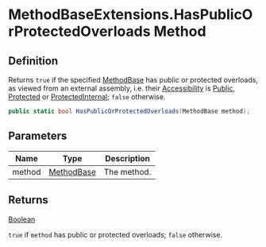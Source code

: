 # MethodBaseExtensions.HasPublicOrProtectedOverloads Method
## Definition

Returns `true` if the specified [MethodBase](https://learn.microsoft.com/en-gb/dotnet/api/System.Reflection.MethodBase) has public or protected overloads, as viewed from an external assembly, i.e. their [Accessibility](MrKWatkins.Reflection.Accessibility.md) is [Public](MrKWatkins.Reflection.Accessibility.md#fields), [Protected](MrKWatkins.Reflection.Accessibility.md#fields) or [ProtectedInternal](MrKWatkins.Reflection.Accessibility.md#fields); `false` otherwise.

```c#
public static bool HasPublicOrProtectedOverloads(MethodBase method);
```

## Parameters

| Name | Type | Description |
| ---- | ---- | ----------- |
| method | [MethodBase](https://learn.microsoft.com/en-gb/dotnet/api/System.Reflection.MethodBase) | The method. |

## Returns

[Boolean](https://learn.microsoft.com/en-gb/dotnet/api/System.Boolean)

`true` if `method` has public or protected overloads; `false` otherwise.
